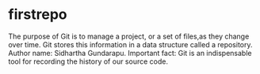 # firstrepo
The purpose of Git is to manage a project, or a set of files,as they change over time. Git stores this information in a data structure called a repository.
Author name: Sidhartha Gundarapu.
Important fact: Git is an indispensable tool for recording the history of our source code.
